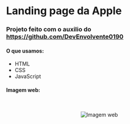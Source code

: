 # Landing page da Apple

### Projeto feito com o auxilio do https://github.com/DevEnvolvente0190

#### O que usamos:

- HTML
- CSS
- JavaScript

#### Imagem web: 
<br>
<p align="center">
  <img src="https://github.com/user-attachments/assets/2f169b4a-0464-4be8-bcf7-db6a8eefdda2" alt="Imagem web"/>
</p>
